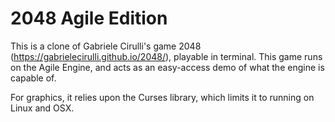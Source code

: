 # 2048 Agile Edition

This is a clone of Gabriele Cirulli's game 2048 (https://gabrielecirulli.github.io/2048/), playable in terminal.
This game runs on the Agile Engine, and acts as an easy-access demo of what the engine is capable of.


For graphics, it relies upon the Curses library, which limits it to running on Linux and OSX.